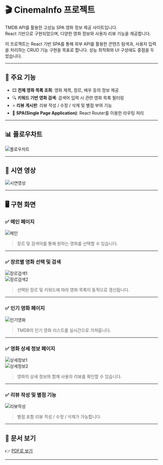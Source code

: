 # 🎬 CinemaInfo 프로젝트

TMDB API를 활용한 고성능 SPA 영화 정보 제공 사이트입니다.  
React 기반으로 구현되었으며, 다양한 영화 정보와 사용자 리뷰 기능을 제공합니다.

이 프로젝트는 React 기반 SPA를 통해 외부 API를 활용한 콘텐츠 탐색과, 사용자 입력을 처리하는 CRUD 기능 구현을 목표로 합니다. 성능 최적화와 UI 구성에도 중점을 두었습니다.

---

## 📌 주요 기능

- 🎞 **전체 영화 목록 조회**: 영화 제목, 장르, 배우 등의 정보 제공
- 🔍 **키워드 기반 영화 검색**: 검색어 입력 시 관련 영화 목록 필터링
- ⭐️ **리뷰 게시판**: 리뷰 작성 / 수정 / 삭제 및 별점 부여 기능
- 🔗 **SPA(Single Page Application)**: React Router를 이용한 라우팅 처리

---

## 📊 플로우차트

![플로우차트](images/image-8.png)

---

## 🎥 시연 영상

![시연영상](MovieDemo.gif)

---

## 🖥 구현 화면

### ✅ 메인 페이지

![메인](images/image.png)

> 장르 및 검색어를 통해 원하는 영화를 선택할 수 있습니다.

---

### ✅ 장르별 영화 선택 및 검색

![장르검색1](images/image-5.png)  
![장르검색2](images/image-6.png)

> 선택된 장르 및 키워드에 따라 영화 목록이 동적으로 갱신됩니다.

---

### ✅ 인기 영화 페이지

![인기영화](images/image-1.png)

> TMDB의 인기 영화 리스트를 실시간으로 가져옵니다.

---

### ✅ 영화 상세 정보 페이지

![상세정보1](images/image-7.png)  
![상세정보2](images/image-9.png)

> 영화의 상세 정보와 함께 사용자 리뷰를 확인할 수 있습니다.

---

### ✅ 리뷰 작성 및 별점 기능

![리뷰작성](images/image-10.png)

> 별점 포함 리뷰 작성 / 수정 / 삭제가 가능합니다.

---

## 📄 문서 보기

👉 [PDF로 보기](https://github.com/chanO4135/front_reactProject/blob/main/chan_project.pdf)

---
